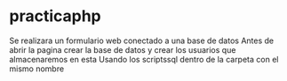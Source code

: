 # practicaphp
Se realizara un formulario web conectado a una base de datos
Antes de abrir la pagina crear la base de datos y crear los usuarios que almacenaremos en esta
Usando los scriptssql dentro de la carpeta con el mismo nombre


